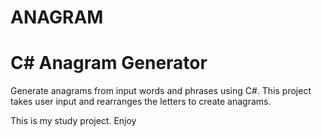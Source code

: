 # ANAGRAM

# C# Anagram Generator

Generate anagrams from input words and phrases using C#. This project takes user input and rearranges the letters to create anagrams.

This is my study project. Enjoy 
